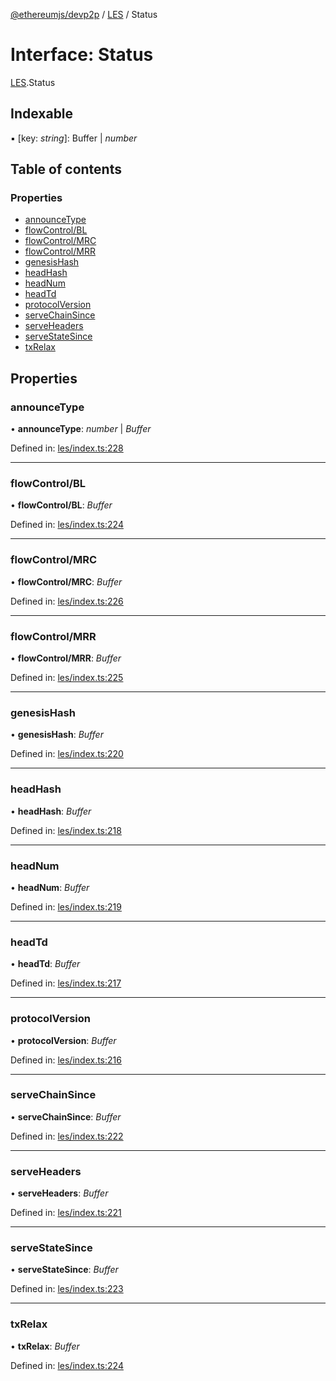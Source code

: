 [@ethereumjs/devp2p](../README.md) / [LES](../modules/les.md) / Status

# Interface: Status

[LES](../modules/les.md).Status

## Indexable

▪ [key: *string*]: Buffer \| *number*

## Table of contents

### Properties

- [announceType](les.status.md#announcetype)
- [flowControl/BL](les.status.md#flowcontrol/bl)
- [flowControl/MRC](les.status.md#flowcontrol/mrc)
- [flowControl/MRR](les.status.md#flowcontrol/mrr)
- [genesisHash](les.status.md#genesishash)
- [headHash](les.status.md#headhash)
- [headNum](les.status.md#headnum)
- [headTd](les.status.md#headtd)
- [protocolVersion](les.status.md#protocolversion)
- [serveChainSince](les.status.md#servechainsince)
- [serveHeaders](les.status.md#serveheaders)
- [serveStateSince](les.status.md#servestatesince)
- [txRelax](les.status.md#txrelax)

## Properties

### announceType

• **announceType**: *number* \| *Buffer*

Defined in: [les/index.ts:228](https://github.com/ethereumjs/ethereumjs-monorepo/blob/master/packages/devp2p/src/les/index.ts#L228)

___

### flowControl/BL

• **flowControl/BL**: *Buffer*

Defined in: [les/index.ts:224](https://github.com/ethereumjs/ethereumjs-monorepo/blob/master/packages/devp2p/src/les/index.ts#L224)

___

### flowControl/MRC

• **flowControl/MRC**: *Buffer*

Defined in: [les/index.ts:226](https://github.com/ethereumjs/ethereumjs-monorepo/blob/master/packages/devp2p/src/les/index.ts#L226)

___

### flowControl/MRR

• **flowControl/MRR**: *Buffer*

Defined in: [les/index.ts:225](https://github.com/ethereumjs/ethereumjs-monorepo/blob/master/packages/devp2p/src/les/index.ts#L225)

___

### genesisHash

• **genesisHash**: *Buffer*

Defined in: [les/index.ts:220](https://github.com/ethereumjs/ethereumjs-monorepo/blob/master/packages/devp2p/src/les/index.ts#L220)

___

### headHash

• **headHash**: *Buffer*

Defined in: [les/index.ts:218](https://github.com/ethereumjs/ethereumjs-monorepo/blob/master/packages/devp2p/src/les/index.ts#L218)

___

### headNum

• **headNum**: *Buffer*

Defined in: [les/index.ts:219](https://github.com/ethereumjs/ethereumjs-monorepo/blob/master/packages/devp2p/src/les/index.ts#L219)

___

### headTd

• **headTd**: *Buffer*

Defined in: [les/index.ts:217](https://github.com/ethereumjs/ethereumjs-monorepo/blob/master/packages/devp2p/src/les/index.ts#L217)

___

### protocolVersion

• **protocolVersion**: *Buffer*

Defined in: [les/index.ts:216](https://github.com/ethereumjs/ethereumjs-monorepo/blob/master/packages/devp2p/src/les/index.ts#L216)

___

### serveChainSince

• **serveChainSince**: *Buffer*

Defined in: [les/index.ts:222](https://github.com/ethereumjs/ethereumjs-monorepo/blob/master/packages/devp2p/src/les/index.ts#L222)

___

### serveHeaders

• **serveHeaders**: *Buffer*

Defined in: [les/index.ts:221](https://github.com/ethereumjs/ethereumjs-monorepo/blob/master/packages/devp2p/src/les/index.ts#L221)

___

### serveStateSince

• **serveStateSince**: *Buffer*

Defined in: [les/index.ts:223](https://github.com/ethereumjs/ethereumjs-monorepo/blob/master/packages/devp2p/src/les/index.ts#L223)

___

### txRelax

• **txRelax**: *Buffer*

Defined in: [les/index.ts:224](https://github.com/ethereumjs/ethereumjs-monorepo/blob/master/packages/devp2p/src/les/index.ts#L224)

